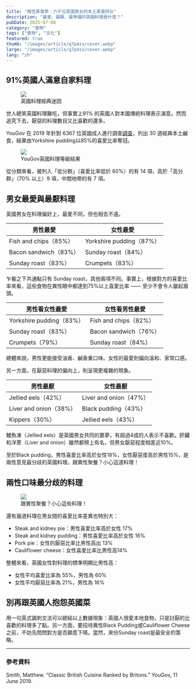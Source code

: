 ```yaml
---
title: "兩性美食學：六千位英國男女的本土美食評比"
description: "最愛、最厭、最爭議的英國料理是什麼？"
pubDate: 2025-07-08
category: "食物"
tags: ["食物", "文化"]
featured: true
thumb: "/images/article/q7p4zx/cover.webp"
large: "/images/article/q7p4zx/cover.webp"
lang: "zh"
--- 
```


## 91%英國人滿意自家料理

<div class="img-row">
  <figure>
    <img src="/images/article/q7p4zx/a1.webp" />
    <figcaption>英國料理經典迷因</figcaption>
  </figure>
</div>

世人總笑英國料理難吃，但事實上91% 的英國人對本國傳統料理表示滿意。然而追究下去，厭惡的料理數目又比喜歡的還多。

YouGov 在 2019 年針對 6367 位英國成人進行調查[調查](https://yougov.co.uk/consumer/articles/23758-classic-british-cuisine-ranked-britons)，列出 30 道經典本土鹹食，結果由Yorkshire pudding以85%的喜愛比率奪冠。

<div class="img-row">
  <figure>
    <img src="/images/article/q7p4zx/a2.webp" />
    <figcaption>YouGov英國料理等級結果</figcaption>
  </figure>
</div>

從分類來看，被列入「低分群」（喜愛比率低於 60%）的有 14 項，高於「高分群」（70% 以上）9 項，中間地帶的有 7 項。

## 男女最愛與最厭料理

英國男女在料理偏好上，最愛不同，但也相去不遠。

| 男性最愛              | 女性最愛                |
| --------------------| ----------------------- |
| Fish and chips（85%）| Yorkshire pudding（87%）|
| Bacon sandwich（83%）| Sunday roast（84%）     |
| Sunday roast（83%）  | Crumpets（83%）         |

乍看之下共通點只有 Sunday roast，其他兩項不同。事實上，根據對方的喜愛比率來看，這些食物在異性眼中都達到75%以上喜愛比率 —— 至少不會令人皺起眉頭。 

| 男性看女性最愛           | 女性看男性最愛          |
| -----------------------| ---------------------|
| Yorkshire pudding（83%）| Fish and chips（82%）|
| Sunday roast（83%）     | Bacon sandwich（76%）|
| Crumpets（79%）         | Sunday roast（84%）  |

總體來說，男性更能接受油香、鹹香重口味。女性的最愛則偏向溫和、家常口感。

另一方面，在厭惡料理的偏向上，則呈現更複雜的現象。

| 男性最厭               | 女性最厭               |
| ---------------------| ----------------------|
| Jellied eels（42%）   | Liver and onion（47%）|
| Liver and onion（38%）| Black pudding（43%）  |
| Kippers（30%）        | Jellied eels（43%）   |

鰻魚凍（Jellied eels）是英國男女共同的噩夢，有超過4成的人表示不喜歡。肝臟和洋蔥（Liver and onion）雖然都榜上有名，但男女厭惡程度相差近10%。

至於Black pudding，男性喜愛比率高於女性18%，女性厭惡度高於男性15%，是兩性意見最分歧的英國料理。跟異性聚餐？小心這道料理！

## 兩性口味最分歧的料理

<div class="img-row">
  <figure>
    <img src="/images/article/q7p4zx/a3.webp" />
    <figcaption>跟異性聚餐？小心這些料理！</figcaption>
  </figure>
</div>

還有幾道料理在男女間的喜愛比率差異也特別大：

- Steak and kidney pie：男性喜愛比率高於女性 17%
- Steak and kidney pudding：男性喜愛比率高於女性 16%
- Pork pie：女性的厭惡比率比男性高出 13%
- Cauliflower cheese：女性喜愛比率比男性高14%

整體來看，英國女性對料理的標準明顯比男性高：

- 女性平均喜愛比率為 55%，男性為 60%
- 女性平均厭惡比率為 21%，男性為 16%

## 別再跟英國人抱怨英國菜

用一句英式諷刺文法可以總結以上數據現象：英國人很愛本地食物，只是討厭的比喜歡的料理多了點。另一方面，要招待異性Black Pudding或Cauliflower Cheese之前，不妨先問問對方是否願意下嚥。當然，來份Sunday roast是最安全的策略。

- - -
### 參考資料

Smith, Matthew. “Classic British Cuisine Ranked by Britons.” YouGov, 11 June 2019.
